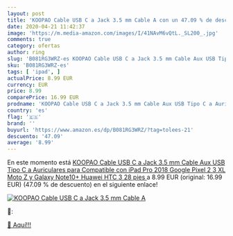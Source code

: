 ```yaml
---
layout: post
title: 'KOOPAO Cable USB C a Jack 3.5 mm Cable A con un 47.09 % de descuento'
date: 2020-04-21 11:42:37
image: 'https://m.media-amazon.com/images/I/41NAvM6vQtL._SL200_.jpg'
comments: true
category: ofertas
author: ring
slug: 'B081RG3WRZ-es KOOPAO Cable USB C a Jack 3.5 mm Cable Aux USB Tipo C a...'
sku: 'B081RG3WRZ-es'
tags: [ 'ipad', ]
actualPrice: 8.99 EUR
currency: EUR
price: 8.99
comparePrice: 16.99 EUR
prodname: 'KOOPAO Cable USB C a Jack 3.5 mm Cable Aux USB Tipo C a Auriculares para Compatible con iPad Pro 2018  Google Pixel 2  3 XL  Moto Z y Galaxy Note10+  Huawei HTC  3 28 pies '
country: 'es'
flag: '🇪🇸'
brand: ''
buyurl: 'https://www.amazon.es/dp/B081RG3WRZ/?tag=tolees-21'
descuento: '47.09'
average: '8.99'
---
```


En este momento está [KOOPAO Cable USB C a Jack 3.5 mm Cable Aux USB Tipo C a Auriculares para Compatible con iPad Pro 2018  Google Pixel 2  3 XL  Moto Z y Galaxy Note10+  Huawei HTC  3 28 pies ](https://www.amazon.es/dp/B081RG3WRZ/?tag=tolees-21) a 8.99 EUR (original: 16.99 EUR) (47.09 %  de descuento) en el siguiente enlace!

[![KOOPAO Cable USB C a Jack 3.5 mm Cable A](https://m.media-amazon.com/images/I/41NAvM6vQtL._SL200_.jpg)](https://www.amazon.es/dp/B081RG3WRZ/?tag=tolees-21)

🔎:


[🛒 Aquí!!!](https://www.amazon.es/dp/B081RG3WRZ/?tag=tolees-21)
